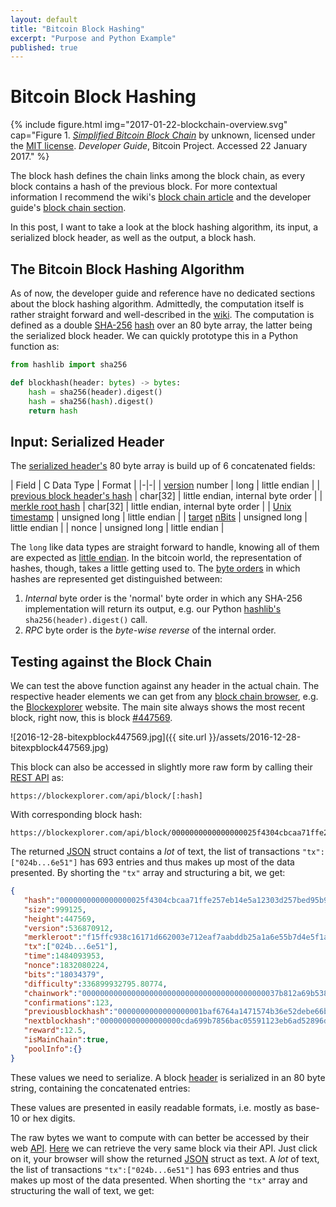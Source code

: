 ```yaml
---
layout: default
title: "Bitcoin Block Hashing"
excerpt: "Purpose and Python Example"
published: true
---
```


# Bitcoin Block Hashing

{% include figure.html img="2017-01-22-blockchain-overview.svg"
    cap="Figure 1. [_Simplified Bitcoin Block Chain_](https://bitcoin.org/en/developer-guide#block-chain) by unknown, licensed under the [MIT license](http://opensource.org/licenses/mit-license.php). _Developer Guide_, Bitcoin Project. Accessed 22 January 2017." %}

The block hash defines the chain links among the block chain, as every block contains a hash of the previous block. For more contextual information I recommend the wiki's [block chain article](https://en.bitcoin.it/wiki/Block_chain) and the developer guide's [block chain section](https://bitcoin.org/en/developer-guide#block-chain).

In this post, I want to take a look at the block hashing algorithm, its input, a serialized block header, as well as the output, a block hash.

## The Bitcoin Block Hashing Algorithm

As of now, the developer guide and reference have no dedicated sections about the block hashing algorithm. Admittedly, the computation itself is rather straight forward and well-described in the [wiki](https://en.bitcoin.it/wiki/Block_hashing_algorithm). The computation is defined as a double [SHA-256](https://en.wikipedia.org/wiki/SHA-2) [hash](https://dx.doi.org/10.6028/NIST.FIPS.180-4) over an 80 byte array, the latter being the serialized block header. We can quickly prototype this in a Python function as:

```python
from hashlib import sha256

def blockhash(header: bytes) -> bytes:
    hash = sha256(header).digest()
    hash = sha256(hash).digest()
    return hash
```

## Input: Serialized Header

The [serialized header's](https://bitcoin.org/en/developer-reference#block-headers) 80 byte array is build up of 6 concatenated fields:

| Field | C Data Type | Format |
|-|-|
| [version](https://bitcoin.org/en/developer-reference#block-versions) number | long | little endian |
| [previous block header's hash](https://bitcoin.org/en/developer-reference#term-previous-block-header-hash) | char[32] | little endian, internal byte order |
| [merkle root hash](https://bitcoin.org/en/glossary/merkle-root) | char[32] | little endian, internal byte order |
| [Unix timestamp](https://en.wikipedia.org/wiki/Unix_time) | unsigned long |  little endian |
| [target](https://en.bitcoin.it/wiki/Target) [nBits](https://bitcoin.org/en/developer-reference#target-nbits) | unsigned long |  little endian |
| nonce | unsigned long |  little endian |

The `long` like data types are straight forward to handle, knowing all of them are expected as [little endian](https://en.wikipedia.org/wiki/Endianness#Little-endian). In the bitcoin world, the representation of hashes, though, takes a little getting used to. The [byte orders](https://bitcoin.org/en/developer-reference#hash-byte-order) in which hashes are represented get distinguished between:

1. _Internal_ byte order is the 'normal' byte order in which any SHA-256 implementation will return its output, e.g. our Python [hashlib's](https://docs.python.org/3/library/hashlib.html) `sha256(header).digest()` call.
2. _RPC_ byte order is the _byte-wise reverse_ of the internal order.

## Testing against the Block Chain

We can test the above function against any header in the actual chain. The respective header elements we can get from any [block chain browser](https://en.bitcoin.it/wiki/Block_chain_browser), e.g. the [Blockexplorer](https://blockexplorer.com) website. The main site always shows the most recent block, right now, this is block [#447569](https://blockexplorer.com/block/0000000000000000025f4304cbcaa71ffe257eb14e5a12303d257bed95b9c6ac).

![2016-12-28-bitexpblock447569.jpg]({{ site.url }}/assets/2016-12-28-bitexpblock447569.jpg)

This block can also be accessed in slightly more raw form by calling their [REST API](https://blockexplorer.com/api-ref) as:

```url
https://blockexplorer.com/api/block/[:hash]
```

With corresponding block hash:

```url
https://blockexplorer.com/api/block/0000000000000000025f4304cbcaa71ffe257eb14e5a12303d257bed95b9c6acj
```

The returned [JSON](https://en.wikipedia.org/wiki/JSON) struct contains a _lot_ of text, the list of transactions `"tx":["024b...6e51"]` has 693 entries and thus makes up most of the data presented. By shorting the `"tx"` array and structuring a bit, we get:

```json
{
   "hash":"0000000000000000025f4304cbcaa71ffe257eb14e5a12303d257bed95b9c6ac",
   "size":999125,
   "height":447569,
   "version":536870912,
   "merkleroot":"f15ffc938c16171d662003e712eaf7aabddb25a1a6e55b7d4e5f1adb0e844739",
   "tx":["024b...6e51"],
   "time":1484093953,
   "nonce":1832080224,
   "bits":"18034379",
   "difficulty":336899932795.80774,
   "chainwork":"00000000000000000000000000000000000000000037b812a69b538795d4f2e6",
   "confirmations":123,
   "previousblockhash":"0000000000000000001baf6764a1471574b36e52debe66be0bb5fd593e889dbb",
   "nextblockhash":"000000000000000000cda699b7856bac05591123eb6ad52896d50c5a22077128",
   "reward":12.5,
   "isMainChain":true,
   "poolInfo":{}
}
```

These values we need to serialize. A block [header](https://bitcoin.org/en/developer-reference#block-headers) is serialized in an 80 byte string, containing the concatenated entries:



These values are presented in easily readable formats, i.e. mostly as base-10 or hex digits.

The raw bytes we want to compute with can better be accessed by their web [API](https://blockexplorer.com/api-ref). [Here](https://blockexplorer.com/api/block/00000000000000001e8d6829a8a21adc5d38d0a473b144b6765798e61f98bd1d) we can retrieve the very same block via their API. Just click on it, your browser will show the returned [JSON](https://en.wikipedia.org/wiki/JSON) struct as text. A _lot_ of text, the list of transactions `"tx":["024b...6e51"]` has 693 entries and thus makes up most of the data presented. When shorting the `"tx"` array and structuring the wall of text, we get:
